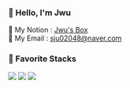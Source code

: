 
### 🍊 Hello, I'm Jwu 
🍎 My Notion : [Jwu's Box](https://jwuu.notion.site/5b44ef5fc37c4b979535406aba51145f)  
🍋 My Email  : [sju02048@naver.com](https://sju02048@naver.com)


### 🍹 Favorite Stacks 
<img src="https://img.shields.io/badge/TypeScript-3178C6?style=flat&logo=TypeScript&logoColor=white"/> <img src="https://img.shields.io/badge/React-61DAFB?style=flat&logo=React&logoColor=white"/> <img src="https://img.shields.io/badge/Tailwind CSS-06B6D4?style=flat&logo=tailwind-css&logoColor=white"/>

